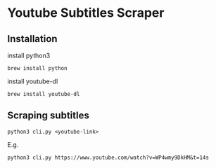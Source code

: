 # Youtube Subtitles Scraper

## Installation
install python3
```
brew install python
```
install youtube-dl
```
brew install youtube-dl
```

## Scraping subtitles
```
python3 cli.py <youtube-link>
```
E.g.
```
python3 cli.py https://www.youtube.com/watch?v=WP4wmy9DkHM&t=14s
```

